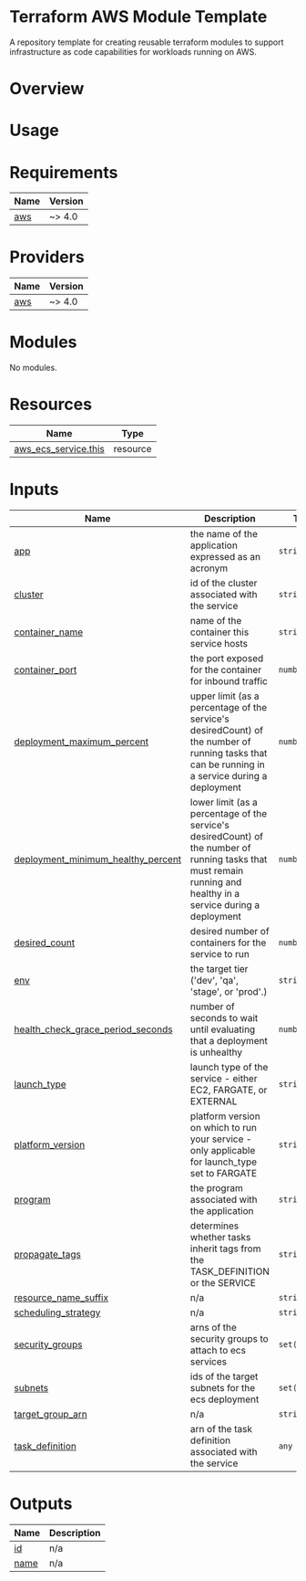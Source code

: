 # Terraform AWS Module Template
A repository template for creating reusable terraform modules to support infrastructure as code capabilities for workloads running on AWS. 

# Overview

# Usage 

<!-- BEGIN_TF_DOCS -->
# Requirements

| Name | Version |
|------|---------|
| <a name="requirement_aws"></a> [aws](#requirement\_aws) | ~> 4.0 |

# Providers

| Name | Version |
|------|---------|
| <a name="provider_aws"></a> [aws](#provider\_aws) | ~> 4.0 |

# Modules

No modules.

# Resources

| Name | Type |
|------|------|
| [aws_ecs_service.this](https://registry.terraform.io/providers/hashicorp/aws/latest/docs/resources/ecs_service) | resource |

# Inputs

| Name | Description | Type | Default | Required |
|------|-------------|------|---------|:--------:|
| <a name="input_app"></a> [app](#input\_app) | the name of the application expressed as an acronym | `string` | n/a | yes |
| <a name="input_cluster"></a> [cluster](#input\_cluster) | id of the cluster associated with the service | `string` | n/a | yes |
| <a name="input_container_name"></a> [container\_name](#input\_container\_name) | name of the container this service hosts | `string` | n/a | yes |
| <a name="input_container_port"></a> [container\_port](#input\_container\_port) | the port exposed for the container for inbound traffic | `number` | n/a | yes |
| <a name="input_deployment_maximum_percent"></a> [deployment\_maximum\_percent](#input\_deployment\_maximum\_percent) | upper limit (as a percentage of the service's desiredCount) of the number of running tasks that can be running in a service during a deployment | `number` | `500` | no |
| <a name="input_deployment_minimum_healthy_percent"></a> [deployment\_minimum\_healthy\_percent](#input\_deployment\_minimum\_healthy\_percent) | lower limit (as a percentage of the service's desiredCount) of the number of running tasks that must remain running and healthy in a service during a deployment | `number` | `100` | no |
| <a name="input_desired_count"></a> [desired\_count](#input\_desired\_count) | desired number of containers for the service to run | `number` | `1` | no |
| <a name="input_env"></a> [env](#input\_env) | the target tier ('dev', 'qa', 'stage', or 'prod'.) | `string` | n/a | yes |
| <a name="input_health_check_grace_period_seconds"></a> [health\_check\_grace\_period\_seconds](#input\_health\_check\_grace\_period\_seconds) | number of seconds to wait until evaluating that a deployment is unhealthy | `number` | `300` | no |
| <a name="input_launch_type"></a> [launch\_type](#input\_launch\_type) | launch type of the service - either EC2, FARGATE, or EXTERNAL | `string` | `"FARGATE"` | no |
| <a name="input_platform_version"></a> [platform\_version](#input\_platform\_version) | platform version on which to run your service - only applicable for launch\_type set to FARGATE | `string` | `"1.4.0"` | no |
| <a name="input_program"></a> [program](#input\_program) | the program associated with the application | `string` | n/a | yes |
| <a name="input_propagate_tags"></a> [propagate\_tags](#input\_propagate\_tags) | determines whether tasks inherit tags from the TASK\_DEFINITION or the SERVICE | `string` | `"SERVICE"` | no |
| <a name="input_resource_name_suffix"></a> [resource\_name\_suffix](#input\_resource\_name\_suffix) | n/a | `string` | n/a | yes |
| <a name="input_scheduling_strategy"></a> [scheduling\_strategy](#input\_scheduling\_strategy) | n/a | `string` | `"REPLICA"` | no |
| <a name="input_security_groups"></a> [security\_groups](#input\_security\_groups) | arns of the security groups to attach to ecs services | `set(string)` | n/a | yes |
| <a name="input_subnets"></a> [subnets](#input\_subnets) | ids of the target subnets for the ecs deployment | `set(string)` | n/a | yes |
| <a name="input_target_group_arn"></a> [target\_group\_arn](#input\_target\_group\_arn) | n/a | `string` | n/a | yes |
| <a name="input_task_definition"></a> [task\_definition](#input\_task\_definition) | arn of the task definition associated with the service | `any` | n/a | yes |

# Outputs

| Name | Description |
|------|-------------|
| <a name="output_id"></a> [id](#output\_id) | n/a |
| <a name="output_name"></a> [name](#output\_name) | n/a |
<!-- END_TF_DOCS -->
